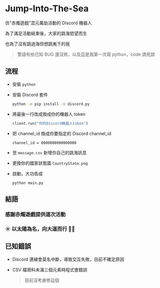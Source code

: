 # Jump-Into-The-Sea

仿"赤燭遊戲"混元萬劫活動的 Discord 機器人

為了滿足活動結束後，大家的跳海慾望而生

也為了沒有跳過海但想跳夷下的我

> 警語有些已知 BUG 還沒修，以及這是我第一次寫 python，code 請見諒

## 流程

* 安裝 `python`

* 安裝 Discord 套件

    ```bash
    python -m pip install -U discord.py
    ```

* 將最後一行改成換成你的機器人 token

    ```python
    client.run("你的Discord機器人token")
    ```

* 把 channel_id 換成你要指定的 Discord channel_id

    ```
    channel_id = 0000000000000000
    ```

* 至 `message.csv` 新增你自己的跳海訊息

* 更換你的國家狀態圖 `CountryState.png`

* 啟動，大功告成

    ```
    python main.py
    ```

## 結語

### 感謝赤燭遊戲提供這次活動
### ☀️ 以太陽為名，向大道而行 🙏🏻

## 已知錯誤

* Discord 連線會莫名中斷，導致交互失敗，目前不確定原因

* CSV 檔資料未滿三個元素時程式會錯誤
    > 目前沒考慮修這個